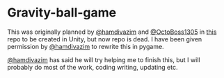 # Gravity-ball-game
This was originally planned by [@hamdivazim](https://www.github.com/hamdivazim) and [@OctoBoss1305](https://www.github.com/OctoBoss1305) in [this](https://github.com/hamdivazim/UnityGame/) repo to be created in Unity, but now repo is dead. I have been given permission by [@hamdivazim](https://www.github.com/hamdivazim) to rewrite this in pygame.

[@hamdivazim](https://www.github.com/hamdivazim) has said he will try helping me to finish this, but I will probably do most of the work, coding writing, updating etc.

